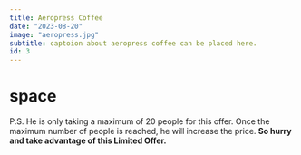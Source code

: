```yaml
---
title: Aeropress Coffee
date: "2023-08-20"
image: "aeropress.jpg"
subtitle: captoion about aeropress coffee can be placed here.
id: 3
---
```


# space

P.S. He is only taking a maximum of 20 people
for this offer. Once the maximum number of people is reached,
he will increase the price. **So hurry and take advantage of this
Limited Offer.**
